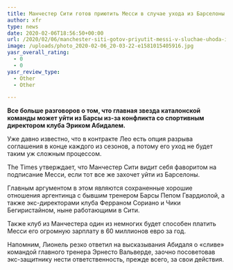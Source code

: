 ```yaml
---
title: Манчестер Сити готов приютить Месси в случае ухода из Барселоны
author: xfr
type: news
date: 2020-02-06T18:56:50+00:00
url: /2020/02/06/manchester-siti-gotov-priyutit-messi-v-sluchae-uhoda-iz-barselony/
image: /uploads/photo_2020-02-06_20-03-22-e1581015405916.jpg
yasr_overall_rating:
  - 0
  - 0
yasr_review_type:
  - Other
  - Other

---
```

**Все больше разговоров о том, что главная звезда каталонской команды может уйти из Барсы из-за конфликта со спортивным директором клуба Эриком Абидалем.**

Уже давно известно, что в контракте Лео есть опция разрыва соглашения в конце каждого из сезонов, а потому его уход не будет таким уж сложным процессом.

The Times утверждает, что Манчестер Сити видит себя фаворитом на подписание Месси, если тот все же захочет уйти из Барселоны.

Главным аргументом в этом являются сохраненные хорошие отношения аргентинца с бывшим тренером Барсы Пепом Гвардиолой, а также экс-директорами клуба Ферраном Сориано и Чики Бегиристайном, ныне работающими в Сити.

Также клуб из Манчестера один из немногих будет способен платить Месси его огромную зарплату в 60 миллионов евро за год.

Напомним, Лионель резко ответил на высказывания Абидаля о «сливе» командой главного тренера Эрнесто Вальверде, заочно посоветовав экс-защитнику нести ответственность, прежде всего, за свои действия.